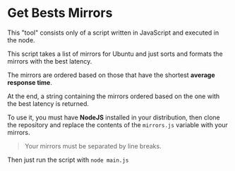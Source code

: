 # Get Bests Mirrors
This "tool" consists only of a script written in JavaScript and executed in the node.

This script takes a list of mirrors for Ubuntu and just sorts and formats the mirrors with the best latency.

The mirrors are ordered based on those that have the shortest **average response time**.

At the end, a string containing the mirrors ordered based on the one with the best latency is returned.

To use it, you must have **NodeJS** installed in your distribution, then clone the repository and replace the contents of the `mirrors.js` variable with your mirrors.
> Your mirrors must be separated by line breaks.

Then just run the script with `node main.js`
